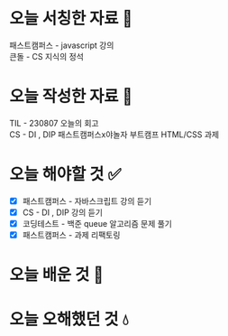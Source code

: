 # 오늘 서칭한 자료 📖
패스트캠퍼스 - javascript 강의  
큰돌 - CS 지식의 정석    
# 오늘 작성한 자료 📃
TIL - 230807 오늘의 회고  
CS - DI , DIP 
패스트캠퍼스x야놀자 부트캠프 HTML/CSS 과제
# 오늘 해야할 것 ✅
- [x] 패스트캠퍼스 - 자바스크립트 강의 듣기  
- [x] CS - DI , DIP 강의 듣기
- [x] 코딩테스트 - 백준 queue 알고리즘 문제 풀기  
- [x] 패스트캠퍼스 - 과제 리팩토링  

# 오늘 배운 것 🌈
  



# 오늘 오해했던 것 💧
